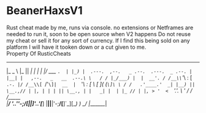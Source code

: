 # BeanerHaxsV1
Rust cheat made by me, runs via console. no extensions or Netframes are needed to run it, soon to be open source when V2 happens
  Do not reuse my cheat or sell it for any sort of currency. If I find this being sold on any platform I will have it tooken down or a cut given to me.  
      Property Of RusticCheats
      
      
      
 ______                                       ____  ____                    ____   ____  _____   
|_   _ \                                     |_   ||   _|                  |_  _| |_  _|/ ___ `. 
  | |_) |  .---.  ,--.   _ .--.  .---.  _ .--. | |__| |   ,--.   _   __  .--.\ \   / / |_/___) | 
  |  __'. / /__\\`'_\ : [ `.-. |/ /__\\[ `/'`\]|  __  |  `'_\ : [ \ [  ]( (`\]\ \ / /   .'____.' 
 _| |__) || \__.,// | |, | | | || \__., | |   _| |  | |_ // | |, > '  <  `'.'. \ ' /   / /_____  
|_______/  '.__.'\'-;__/[___||__]'.__.'[___] |____||____|\'-;__/[__]`\_][\__) ) \_/    |_______| 
                                                                                                 
                                                                                                
